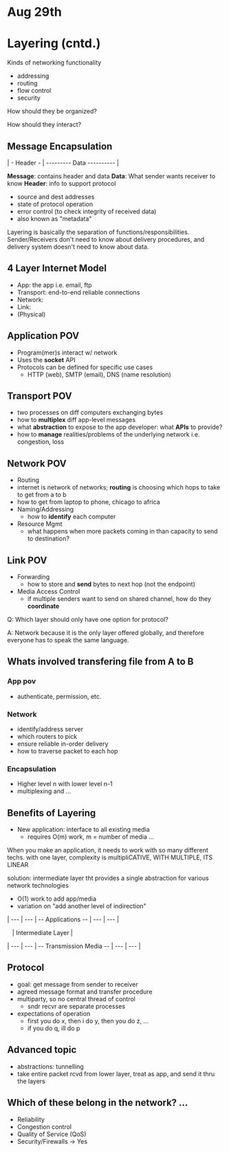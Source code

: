 # Aug 29th

# Layering (cntd.)
Kinds of networking functionality
- addressing
- routing
- flow control
- security

How should they be organized?

How should they interact?

## Message Encapsulation
| - Header - | --------- Data ---------- |

**Message**: contains header and data
**Data**: What sender wants receiver to know
**Header**: info to support protocol
- source and dest addresses
- state of protocol operation
- error control (to check integrity of received data)
- also known as "metadata"

Layering is basically the separation of functions/responsibilities. 
Sender/Receivers don't need to know about delivery procedures, and delivery system doesn't need to know about data.

## 4 Layer Internet Model
- App: the app i.e. email, ftp
- Transport: end-to-end reliable connections
- Network: 
- Link: 
- (Physical)

## Application POV
- Program(mer)s interact w/ network
- Uses the **socket** API
- Protocols can be defined for specific use cases
  - HTTP (web), SMTP (email), DNS (name resolution)
  
 ## Transport POV
 - two processes on diff computers exchanging bytes
 - how to **multiplex** diff app-level messages
 - what **abstraction** to expose to the app developer: what **APIs** to provide?
 - how to **manage** realities/problems of the underlying network i.e. congestion, loss
 
  ## Network POV
 - Routing
  - internet is network of networks; **routing** is choosing which hops to take to get from a to b
  - how to get from laptop to phone, chicago to africa
- Naming/Addressing
  - how to **identify** each computer
- Resource Mgmt
  - what happens when more packets coming in than capacity to send to destination?
  
## Link POV
- Forwarding
  - how to store and **send** bytes to next hop (not the endpoint)
- Media Access Control
  - if multiple senders want to send on shared channel, how do they **coordinate**
  
Q: Which layer should only have one option for protocol?

A: Network because it is the only layer offered globally, and therefore everyone has to speak the same language.

## Whats involved transfering file from A to B
### App pov
- authenticate, permission, etc.

### Network
- identify/address server
- which routers to pick
- ensure reliable in-order delivery
- how to traverse packet to each hop

### Encapsulation
- Higher level n with lower level n-1
- multiplexing and ...

## Benefits of Layering
- New application: interface to all existing media
  - requires O(m) work, m = number of media
...

  
When you make an application, it needs to work with so many different techs. with one layer, complexity is multipliCATIVE, WITH MULTIPLE, ITS LINEAR

solution: intermediate layer tht provides a single abstraction for various network technologies
- O(1) work to add app/media
- variation on "add another level of indirection"

| --- | --- | -- Applications -- | --- | --- |

&nbsp;&nbsp; | Intermediate Layer |

| --- | --- | -- Transmission Media -- | --- | --- |

## Protocol
- goal: get message from sender to receiver
- agreed message format and transfer procedure
- multiparty, so no central thread of control
  - sndr recvr are separate processes
- expectations of operation
  - first you do x, then i do y, then you do z, ...
  - if you do q, ill do p

## Advanced topic
- abstractions: tunnelling
- take entire packet rcvd from lower layer, treat as app, and send it thru the layers

## Which of these belong in the network? ...
- Reliability
- Congestion control
- Quality of Service (QoS)
- Security/Firewalls &rarr; Yes

